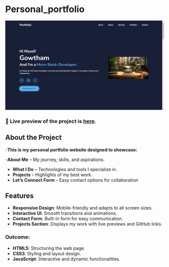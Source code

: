 # Personal_portfolio
![Preview](readme.png)
### 🔗 **Live preview** of the project is [here](https://gowtham6477.github.io/Personal_portfolio/).

## About the Project
-**This is my personal portfolio website designed to showcase:**

-**About Me** – My journey, skills, and aspirations.
- **What I Do** – Technologies and tools I specialize in.
- **Projects** – Highlights of my best work.
- **Let’s Connect Form** – Easy contact options for collaboration
## Features

- **Responsive Design**: Mobile-friendly and adapts to all screen sizes.
- **Interactive UI**: Smooth transitions and animations.
- **Contact Form**: Built-in form for easy communication.
- **Projects Section**: Displays my work with live previews and GitHub links.

### **Outcome:**
- **HTML5**: Structuring the web page.
- **CSS3**: Styling and layout design.
- **JavaScript**: Interactive and dynamic functionalities.

